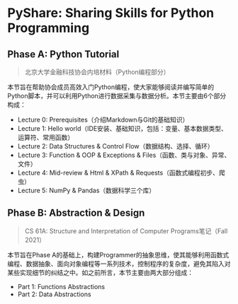 # PyShare: Sharing Skills for Python Programming

## Phase A: Python Tutorial

> 北京大学金融科技协会内培材料（Python编程部分）

本节旨在帮助协会成员高效入门Python编程，使大家能够阅读并编写简单的Python脚本，并可以利用Python进行数据采集与数据分析。本节主要由6个部分构成：

- Lecture 0: Prerequisites（介绍Markdown与Git的基础知识）
- Lecture 1: Hello world（IDE安装、基础知识，包括：变量、基本数据类型、运算符、常用函数）
- Lecture 2: Data Structures & Control Flow（数据结构、选择、循环）
- Lecture 3: Function & OOP & Exceptions & Files（函数、类与对象、异常、文件）
- Lecture 4: Mid-review & Html & XPath & Requests（函数式编程初步、爬虫）
- Lecture 5: NumPy & Pandas（数据科学三个库）

## Phase B: Abstraction & Design

> CS 61A: Structure and Interpretation of Computer Programs笔记（Fall 2021）

本节旨在Phase A的基础上，构建Programmer的抽象思维，使其能够利用函数式编程、数据抽象、面向对象编程等一系列技术，控制程序的复杂度，避免其陷入对某些实现细节的纠结之中。如之前所言，本节主要由两大部分组成：

* Part 1: Functions Abstractions
* Part 2: Data Abstractions